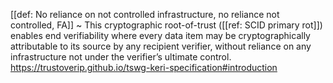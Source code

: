 [[def: No reliance on not controlled infrastructure, no reliance not controlled, FA]]
~  This cryptographic root-of-trust ([[ref: SCID primary rot]]) enables end verifiability where every data item may be cryptographically attributable to its source by any recipient verifier, without reliance on any infrastructure not under the verifier’s ultimate control.  
https://trustoverip.github.io/tswg-keri-specification#introduction